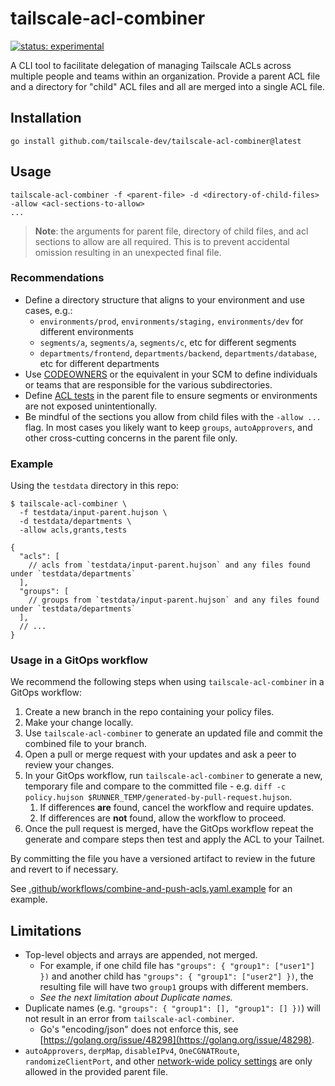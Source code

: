 # tailscale-acl-combiner

[![status: experimental](https://img.shields.io/badge/status-experimental-blue)](https://tailscale.com/kb/1167/release-stages/#experimental)

A CLI tool to facilitate delegation of managing Tailscale ACLs across multiple people and teams within an organization. Provide a parent ACL file and a directory for "child" ACL files and all are merged into a single ACL file.

## Installation

```shell
go install github.com/tailscale-dev/tailscale-acl-combiner@latest
```

## Usage

```shell
tailscale-acl-combiner -f <parent-file> -d <directory-of-child-files> -allow <acl-sections-to-allow>
...
```

> **Note**: the arguments for parent file, directory of child files, and acl sections to allow are all required. This is to prevent accidental omission resulting in an unexpected final file.

### Recommendations

- Define a directory structure that aligns to your environment and use cases, e.g.:
  - `environments/prod`, `environments/staging,` `environments/dev` for different environments
  - `segments/a`, `segments/a`, `segments/c`, etc for different segments
  - `departments/frontend`, `departments/backend`, `departments/database`, etc for different departments
- Use [CODEOWNERS](https://docs.github.com/en/repositories/managing-your-repositorys-settings-and-features/customizing-your-repository/about-code-owners) or the equivalent in your SCM to define individuals or teams that are responsible for the various subdirectories.
- Define [ACL tests](https://tailscale.com/kb/1337/acl-syntax#tests) in the parent file to ensure segments or environments are not exposed unintentionally.
- Be mindful of the sections you allow from child files with the `-allow ...` flag. In most cases you likely want to keep `groups`, `autoApprovers`, and other cross-cutting concerns in the parent file only.

### Example

Using the `testdata` directory in this repo:

```shell
$ tailscale-acl-combiner \
  -f testdata/input-parent.hujson \
  -d testdata/departments \
  -allow acls,grants,tests

{
  "acls": [
    // acls from `testdata/input-parent.hujson` and any files found under `testdata/departments`
  ],
  "groups": [
    // groups from `testdata/input-parent.hujson` and any files found under `testdata/departments`
  ],
  // ...
}
```

### Usage in a GitOps workflow

We recommend the following steps when using `tailscale-acl-combiner` in a GitOps workflow:

1. Create a new branch in the repo containing your policy files.
1. Make your change locally.
1. Use `tailscale-acl-combiner` to generate an updated file and commit the combined file to your branch.
1. Open a pull or merge request with your updates and ask a peer to review your changes.
1. In your GitOps workflow, run `tailscale-acl-combiner` to generate a new, temporary file and compare to the committed file - e.g. `diff -c policy.hujson $RUNNER_TEMP/generated-by-pull-request.hujson`.
    1. If differences **are** found, cancel the workflow and require updates.
    1. If differences are **not** found, allow the workflow to proceed.
1. Once the pull request is merged, have the GitOps workflow repeat the generate and compare steps then test and apply the ACL to your Tailnet.

By committing the file you have a versioned artifact to review in the future and revert to if necessary.

See [.github/workflows/combine-and-push-acls.yaml.example](.github/workflows/combine-and-push-acls.yaml.example) for an example.

## Limitations

- Top-level objects and arrays are appended, not merged.
  - For example, if one child file has `"groups": { "group1": ["user1"] })` and another child has `"groups": { "group1": ["user2"] })`, the resulting file will have two `group1` groups with different members.
  - *See the next limitation about Duplicate names.*
- Duplicate names (e.g. `"groups": { "group1": [], "group1": [] })`) will not result in an error from `tailscale-acl-combiner`.
  - Go's "encoding/json" does not enforce this, see [https://golang.org/issue/48298](https://golang.org/issue/48298).
- `autoApprovers`, `derpMap`, `disableIPv4`, `OneCGNATRoute`, `randomizeClientPort`, and other [network-wide policy settings](https://tailscale.com/kb/1337/acl-syntax#network-policy-options) are only allowed in the provided parent file.
